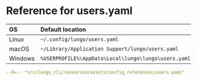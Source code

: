 # Reference for users.yaml

| OS      | Default location                                     |
|:--------|:-----------------------------------------------------|
| Linux   | `~/.config/lungo/users.yaml`                         |
| macOS   | `~/Library/Application Support/lungo/users.yaml`     |
| Windows | `%USERPROFILE%\AppData\Local\lungo\lungo\users.yaml` |

```yaml linenums="1" title="users.yaml"
--8<-- "src/lungo_cli/resources/assets/config_references/users.yaml"
```

